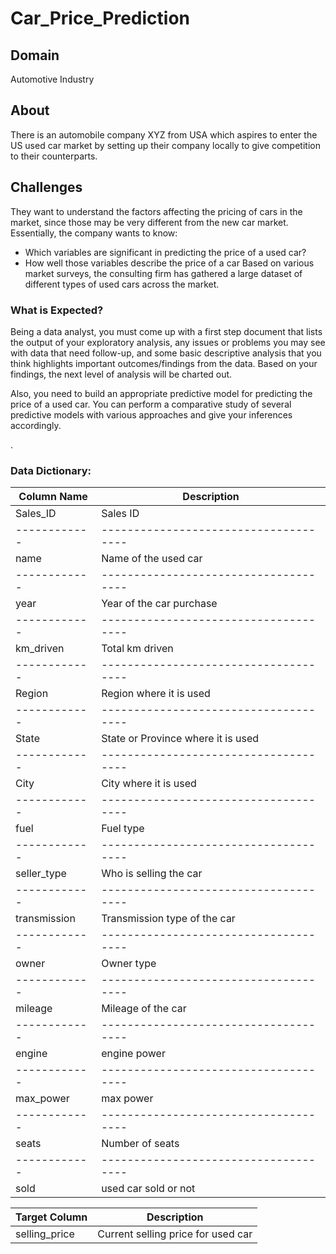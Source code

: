 # Car_Price_Prediction

## Domain
Automotive Industry

## About
There is an automobile company XYZ from USA which aspires to enter the US used car market by setting up their company locally to give competition to their counterparts.


## Challenges
They want to understand the factors affecting the pricing of cars in the market, since those may be very different from the new car market. Essentially, the company wants to know:
- Which variables are significant in predicting the price of a used car?
- How well those variables describe the price of a car
Based on various market surveys, the consulting firm has gathered a large dataset of different types of used cars across the market.


### What is Expected?
Being a data analyst, you must come up with a first step document that lists the output of your exploratory analysis, any issues or problems you may see with data that need follow-up, and some basic descriptive analysis that you think highlights important outcomes/findings from the data. Based on your findings, the next level of analysis will be charted out.

Also, you need to build an appropriate predictive model for predicting the price of a used car. You can perform a comparative study of several predictive models with various approaches and give your inferences accordingly. 

.
### Data Dictionary:
|Column Name |	Description                        |
|------------|-------------------------------------|
|Sales_ID    |	Sales ID                           |
|------------|-------------------------------------|
|name        | 	Name of the used car               |
|------------|-------------------------------------|
|year        |	Year of the car purchase           |
|------------|-------------------------------------|
|km_driven   |	Total km driven                    |
|------------|-------------------------------------|
|Region      |	Region where it is used            |
|------------|-------------------------------------|
|State       |	State or Province where it is used |
|------------|-------------------------------------|
|City        | City where it is used               |
|------------|-------------------------------------|
|fuel        |	Fuel type                          |
|------------|-------------------------------------|
|seller_type |	Who is selling the car             |
|------------|-------------------------------------|
|transmission|	Transmission type of the car       |
|------------|-------------------------------------|
|owner	     | Owner type                          |
|------------|-------------------------------------|
|mileage	   | Mileage of the car                  |
|------------|-------------------------------------|
|engine	     | engine power                        |
|------------|-------------------------------------|
|max_power   |	max power                          |
|------------|-------------------------------------|
|seats       |	Number of seats                    |
|------------|-------------------------------------|
|sold        | 	used car sold or not               |


|Target Column|	Description                         |
|-------------|-------------------------------------|
|selling_price|	Current selling price for used car  |



